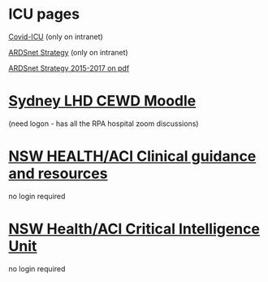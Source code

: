 # ICU pages 

[Covid-ICU](http://slhd-intranet.sswahs.nsw.gov.au/RPA/ICS/covid.html)
(only on intranet)

[ARDSnet Strategy](http://slhd-intranet.sswahs.nsw.gov.au/RPA/ICS/protocols_tool_ventilationARDSnet.html)
(only on intranet)

[ARDSnet Strategy 2015-2017 on pdf](https://drive.google.com/file/d/1S2SM7OlsSCxi-EzXAed-pXxLpYCRF-WE/view?usp=sharing)


# [Sydney LHD CEWD Moodle](https://education-support.sswahs.nsw.gov.au/moodle/login/index.php)
(need logon - has all the RPA hospital zoom discussions) 

# [NSW HEALTH/ACI Clinical guidance and resources](https://www.health.nsw.gov.au/Infectious/covid-19/Pages/clinical-guidance-and-resources.aspx)
no login required

# [NSW Health/ACI Critical Intelligence Unit](https://www.aci.health.nsw.gov.au/covid-19/critical-intelligence-unit)
no login required
